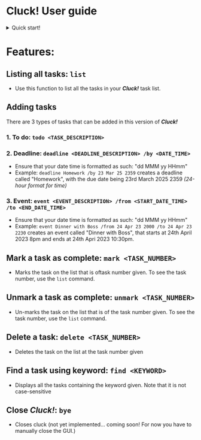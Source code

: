 # Cluck! User guide

<details><summary>Quick start!</summary>
<p>

### Getting started with Cluck!:
1. Ensure you have Java 11 or above installed in your Computer.
2. Download _Cluck!_ [here](https://github.com/ChickenChiang/ip/)
3. Open a command terminal, cd into the folder you put the jar file in, and use the java -jar addressbook.jar command to run the application.A GUI similar to the below should appear in a few seconds.
4. Type your commands into the command box!

</p>
</details>

# Features:
## Listing all tasks: `list`
- Use this function to list all the tasks in your **_Cluck!_** task list.
## Adding tasks
There are 3 types of tasks that can be added in this version of **_Cluck!_**
### 1. To do: `todo <TASK_DESCRIPTION>`
### 2. Deadline:  `deadline <DEADLINE_DESCRIPTION> /by <DATE_TIME>`
- Ensure that your date time is formatted as such: "dd MMM yy HHmm"
- Example: `deadline Homework /by 23 Mar 25 2359` creates a deadline called "Homework", with the due date being 23rd March 2025 2359 _(24-hour format for time)_
### 3. Event: `event <EVENT_DESCRIPTION> /from <START_DATE_TIME> /to <END_DATE_TIME>`
- Ensure that your date time is formatted as such: "dd MMM yy HHmm"
- Example: `event Dinner with Boss /from 24 Apr 23 2000 /to 24 Apr 23 2230` creates an event called "Dinner with Boss", that starts at 24th April 2023 8pm and ends at 24th Apri 2023 10:30pm.
## Mark a task as complete: `mark <TASK_NUMBER>`
- Marks the task on the list that is oftask number given. To see the task number, use the `list` command.
## Unmark a task as complete: `unmark <TASK_NUMBER>`
- Un-marks the task on the list that is of the task number given. To see the task number, use the `list` command.
## Delete a task: `delete <TASK_NUMBER>`
- Deletes the task on the list at the task number given
## Find a task using keyword: `find <KEYWORD>`
- Displays all the tasks containing the keyword given. Note that it is not case-sensitive
## Close **_Cluck!_**: `bye`
- Closes cluck (not yet implemented... coming soon! For now you have to manually close the GUI.)
